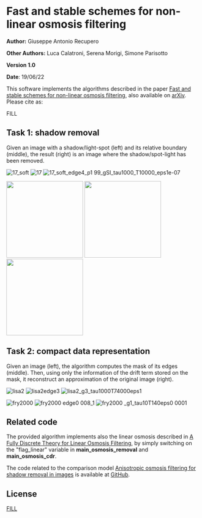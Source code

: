 # Fast and stable schemes for non-linear osmosis filtering

**Author:** Giuseppe Antonio Recupero

**Other Authors:** Luca Calatroni, Serena Morigi, Simone Parisotto

**Version 1.0**

**Date**: 19/06/22

This software implements the algorithms described in the paper [Fast and stable schemes for non-linear osmosis filtering](FILL), also available on [arXiv](https://arxiv.org/abs/2203.15570). Please cite as:

FILL

## Task 1: shadow removal

Given an image with a shadow/light-spot (left) and its relative boundary (middle), the result (right) is an image where the shadow/spot-light has been removed.

![17_soft](https://user-images.githubusercontent.com/103272764/174474017-d12c5095-c2a1-4f40-86a6-7650ff793633.png)
![17](https://user-images.githubusercontent.com/103272764/174474021-c24a49cb-a89a-40ad-91e8-469b10c91e29.png)
![17_soft_edge4_p1 99_gSI_tau1000_T10000_eps1e-07](https://user-images.githubusercontent.com/103272764/174474010-32a4a1c7-604f-429e-9c81-ea864e92cccd.png)

<img src="https://user-images.githubusercontent.com/103272764/174474053-9b472e8f-b83a-4ae5-a074-b8e57c9dfe3f.png" width="200">
<img src="https://user-images.githubusercontent.com/103272764/174474058-1e9a7047-dc22-4065-ae97-fd1727092fa5.png" width="200">
<img src="https://user-images.githubusercontent.com/103272764/174474046-31b72fcd-b3bd-4e09-8f3f-ecfd7f135584.png" width="200">

## Task 2: compact data representation

Given an image (left), the algorithm computes the mask of its edges (middle). Then, using only the information of the drift term stored on the mask, it reconstruct an approximation of the original image (right).

![lisa2](https://user-images.githubusercontent.com/103272764/174474256-c7b2838e-8b4a-4a56-a88c-8f868ce467d8.png)
![lisa2edge3](https://user-images.githubusercontent.com/103272764/174474250-cbb7dc99-2b3f-4b19-b673-7c4b4f38357e.png)
![lisa2_g3_tau1000T74000eps1](https://user-images.githubusercontent.com/103272764/174474237-1f0ba043-6da8-426c-94bf-18005148542b.png)

![fry2000](https://user-images.githubusercontent.com/103272764/174474331-2c6834e4-853f-4e0a-9fac-074603a28540.png)
![fry2000 edge0 008_1](https://user-images.githubusercontent.com/103272764/174474322-3dbca8be-50ae-4bbd-ad15-338cf241fd07.png)
![fry2000 _g1_tau10T140eps0 0001](https://user-images.githubusercontent.com/103272764/174474307-528d9851-882a-4ab4-9b9a-8300d0d0b8a0.png)

## Related code

The provided algorithm implements also the linear osmosis described in [A Fully Discrete Theory for Linear Osmosis Filtering](https://link.springer.com/chapter/10.1007/978-3-642-38267-3_31), by simply switching on the "flag_linear" variable in **main_osmosis_removal** and **main_osmosis_cdr**.

The code related to the comparison model [Anisotropic osmosis filtering for shadow removal in images](https://iopscience.iop.org/article/10.1088/1361-6420/ab08d2/meta) is available at [GitHub](https://github.com/simoneparisotto/anisotropic-osmosis-filter).

## License
[FILL](https://choosealicense.com/licenses/mit/)
